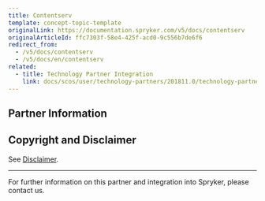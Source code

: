 ```yaml
---
title: Contentserv
template: concept-topic-template
originalLink: https://documentation.spryker.com/v5/docs/contentserv
originalArticleId: ffc7303f-58e4-425f-acd0-9c556b7de6f6
redirect_from:
  - /v5/docs/contentserv
  - /v5/docs/en/contentserv
related:
  - title: Technology Partner Integration
    link: docs/scos/user/technology-partners/201811.0/technology-partner-integration.html
---
```


## Partner Information




## Copyright and Disclaimer

See [Disclaimer](https://github.com/spryker/spryker-documentation).

---
For further information on this partner and integration into Spryker, please contact us.

<div class="hubspot-form js-hubspot-form" data-portal-id="2770802" data-form-id="163e11fb-e833-4638-86ae-a2ca4b929a41" id="hubspot-1"></div>

